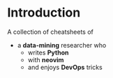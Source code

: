 # Introduction
A collection of cheatsheets of 
- a **data-mining** researcher who
  - writes **Python**
  - with **neovim**
  - and enjoys **DevOps** tricks
